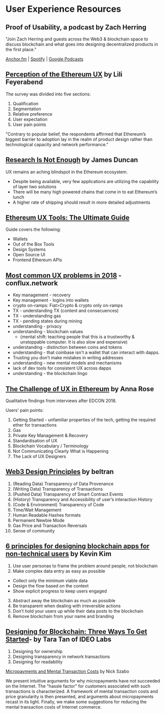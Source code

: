 # User Experience Resources

## Proof of Usability, a podcast by Zach Herring

"Join Zach Herring and guests across the Web3 & blockchain space to discuss blockchain and what goes into designing decentralized products in the first place."

[Anchor.fm](https://anchor.fm/z-herring/)
|
[Spotify](https://open.spotify.com/show/54Q64wUsT6DfDiS6czTCgX)
|
[Google Podcasts](https://podcasts.google.com/feed/aHR0cHM6Ly9hbmNob3IuZm0vcy8zNDg3OWE1NC9wb2RjYXN0L3Jzcw?sa=X&ved=2ahUKEwi9g-_929zrAhUJzp4KHWqtDEYQ4aUDegQIARAC&hl=en)

## [Perception of the Ethereum UX](https://medium.com/metacartel/perception-of-the-ethereum-ux-d39b89da0008) by Lili Feyerabend

The survey was divided into five sections:

1) Qualification
2) Segmentation
3) Relative preference
4) User expectation
5) User pain points

"Contrary to popular belief, the respondents affirmed that Ethereum’s biggest barrier to adoption lay in the realm of product design rather than technological capacity and network performance."

## [Research Is Not Enough](https://hackernoon.com/https-medium-com-okduncan-research-is-not-enough-moreexperiementation-404f69d20e52) by James Duncan

UX remains an aching blindspot in the Ethereum ecosystem.
- Despite being available, very few applications are utilizing the capability of layer two solutions
- There will be many high powered chains that come in to eat Ethereum’s lunch 
- A higher rate of shipping should result in more detailed adjustments

## [Ethereum UX Tools: The Ultimate Guide](https://hackernoon.com/ethereum-ux-tools-the-ultimate-guide-aad1cd2c128)

Guide covers the following:
- Wallets
- Out of the Box Tools
- Design Systems
- Open Source UI
- Frontend Ethereum APIs

## [Most common UX problems in 2018](https://web.archive.org/web/20181115003722/http://discuss.conflux.network/t/list-most-common-ux-problems-2018-with-links-to-other-conflux-discussions/97) - conflux.network

- Key management - recovery
- Key management - logins into wallets
- crypto on-ramps: Fiat>Crypto & crypto only on-ramps
- TX - understanding TX (content and consecuences)
- TX - understanding gas
- TX - pending states during mining 
- understanding - privacy 
- understanding - blockchain values 
  - (mental shift: teaching people that this is a trustworthy & unstoppable computer. It is also slow and expensive)
- understanding - distinction between coins and tokens 
- understanding - that coinbase isn't a wallet that can interact with dapps.
- Trusting you don't make mistakes in writing addresses 
- understanding - new mental models and mechanisms
- lack of dev tools for consistent UX across dapps
- understanding - the blockchain lingo

## [The Challenge of UX in Ethereum](https://medium.com/ecf-review/challenge-of-ux-in-ethereum-122e1a33688d) by Anna Rose

Qualitative findings from interviews after EDCON 2018. 

Users' pain points: 
1. Getting Started - unfamiliar properties of the tech, getting the required ether for transactions
2. Gas
3. Private Key Management & Recovery
4. Standardisation of UX
5. Blockchain Vocabulary / Terminology
6. Not Communicating Clearly What is Happening
7. The Lack of UX Designers

## [Web3 Design Principles](https://medium.com/@lyricalpolymath/web3-design-principles-f21db2f240c1) by beltran

1. (Reading Data) Transparency of Data Provenance  
2. (Writing Data) Transparency of Transactions  
3. (Pushed Data) Transparency of Smart Contract Events  
4. (History) Transparency and Accessibility of user’s interaction History  
5. (Code & Environment) Transparency of Code  
6. Time/Wait Management  
7. Human Readable Hashes formats  
8. Permanent Newbie Mode  
9. Gas Price and Transaction Reversals  
10. Sense of community  

## [6 principles for designing blockchain apps for non-technical users](https://hackernoon.com/6-principles-for-designing-dapps-for-regular-people-from-a-consensus-18-hackathon-winner-134cdb881cc1) by Kevin Kim

1. Use user personas to frame the problem around people, not blockchain
2. Make complex data entry as easy as possible
- Collect only the minimum viable data
- Design the flow based on the context
- Show explicit progress to keep users engaged
3. Abstract away the blockchain as much as possible
4. Be transparent when dealing with irreversible actions
5. Don’t hold your users up while their data posts to the blockchain
6. Remove blockchain from your name and branding

## [Designing for Blockchain: Three Ways To Get Started](https://www.ideo.com/blog/designing-for-blockchain-three-ways-to-get-started)- by Tara Tan of IDEO Labs

1. Designing for ownership
2. Designing transparency in network transactions
3. Designing for readability

[Micropayments and Mental Transaction Costs](https://nakamotoinstitute.org/static/docs/micropayments-and-mental-transaction-costs.pdf) by Nick Szabo

We present intuitive arguments for why micropayments have not succeeded
on the Internet. The "hassle factor" for customers associated with such transactions
is characterized. A framework of mental transaction costs and price
granularity is then presented, and arguments about micropayments recast in its
light. Finally, we make some suggestions for reducing the mental transaction
costs of Internet commerce.
